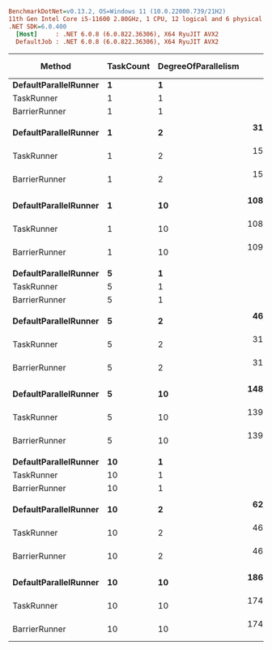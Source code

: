 ``` ini

BenchmarkDotNet=v0.13.2, OS=Windows 11 (10.0.22000.739/21H2)
11th Gen Intel Core i5-11600 2.80GHz, 1 CPU, 12 logical and 6 physical cores
.NET SDK=6.0.400
  [Host]     : .NET 6.0.8 (6.0.822.36306), X64 RyuJIT AVX2
  DefaultJob : .NET 6.0.8 (6.0.822.36306), X64 RyuJIT AVX2


```
|                Method | TaskCount | DegreeOfParallelism |             Mean |           Error |          StdDev | Ratio | RatioSD |   Gen0 |   Gen1 | Allocated | Alloc Ratio |
|---------------------- |---------- |-------------------- |-----------------:|----------------:|----------------:|------:|--------:|-------:|-------:|----------:|------------:|
| **DefaultParallelRunner** |         **1** |                   **1** |         **142.0 ns** |         **1.47 ns** |         **1.30 ns** |  **1.00** |    **0.00** |      **-** |      **-** |         **-** |          **NA** |
|            TaskRunner |         1 |                   1 |       8,498.6 ns |       104.26 ns |        97.52 ns | 59.81 |    0.97 | 2.0599 | 0.0610 |   12616 B |          NA |
|         BarrierRunner |         1 |                   1 |         666.2 ns |        13.28 ns |        17.26 ns |  4.66 |    0.14 |      - |      - |         - |          NA |
|                       |           |                     |                  |                 |                 |       |         |        |        |           |             |
| **DefaultParallelRunner** |         **1** |                   **2** |  **31,130,894.6 ns** |   **102,945.75 ns** |    **96,295.52 ns** |  **1.00** |    **0.00** |      **-** |      **-** |      **19 B** |        **1.00** |
|            TaskRunner |         1 |                   2 |  15,593,523.8 ns |    67,146.49 ns |    62,808.87 ns |  0.50 |    0.00 |      - |      - |   12683 B |      667.53 |
|         BarrierRunner |         1 |                   2 |  15,541,284.6 ns |    38,578.29 ns |    34,198.65 ns |  0.50 |    0.00 |      - |      - |       8 B |        0.42 |
|                       |           |                     |                  |                 |                 |       |         |        |        |           |             |
| **DefaultParallelRunner** |         **1** |                  **10** | **108,651,822.7 ns** |   **472,844.76 ns** |   **442,299.28 ns** |  **1.00** |    **0.00** |      **-** |      **-** |     **216 B** |        **1.00** |
|            TaskRunner |         1 |                  10 | 108,512,257.3 ns |   448,692.07 ns |   419,706.84 ns |  1.00 |    0.00 |      - |      - |   13438 B |       62.21 |
|         BarrierRunner |         1 |                  10 | 109,039,977.3 ns |   581,916.67 ns |   544,325.21 ns |  1.00 |    0.01 |      - |      - |     710 B |        3.29 |
|                       |           |                     |                  |                 |                 |       |         |        |        |           |             |
| **DefaultParallelRunner** |         **5** |                   **1** |         **147.3 ns** |         **2.85 ns** |         **3.05 ns** |  **1.00** |    **0.00** |      **-** |      **-** |         **-** |          **NA** |
|            TaskRunner |         5 |                   1 |       8,419.1 ns |       161.21 ns |       191.90 ns | 57.09 |    1.83 | 2.0599 | 0.0458 |   12616 B |          NA |
|         BarrierRunner |         5 |                   1 |         619.4 ns |        11.95 ns |        15.54 ns |  4.20 |    0.16 |      - |      - |         - |          NA |
|                       |           |                     |                  |                 |                 |       |         |        |        |           |             |
| **DefaultParallelRunner** |         **5** |                   **2** |  **46,695,571.5 ns** |   **199,197.28 ns** |   **186,329.26 ns** |  **1.00** |    **0.00** |      **-** |      **-** |    **1028 B** |        **1.00** |
|            TaskRunner |         5 |                   2 |  31,793,146.7 ns |   615,005.85 ns |   575,276.86 ns |  0.68 |    0.01 |      - |      - |   12738 B |       12.39 |
|         BarrierRunner |         5 |                   2 |  31,529,688.8 ns |   540,292.45 ns |   505,389.89 ns |  0.68 |    0.01 |      - |      - |      30 B |        0.03 |
|                       |           |                     |                  |                 |                 |       |         |        |        |           |             |
| **DefaultParallelRunner** |         **5** |                  **10** | **148,643,340.8 ns** | **2,905,146.38 ns** | **3,229,062.50 ns** |  **1.00** |    **0.00** |      **-** |      **-** |    **4678 B** |        **1.00** |
|            TaskRunner |         5 |                  10 | 139,615,130.0 ns |   528,462.84 ns |   494,324.47 ns |  0.94 |    0.02 |      - |      - |   12872 B |        2.75 |
|         BarrierRunner |         5 |                  10 | 139,837,391.7 ns |   757,926.85 ns |   708,965.24 ns |  0.94 |    0.02 |      - |      - |     120 B |        0.03 |
|                       |           |                     |                  |                 |                 |       |         |        |        |           |             |
| **DefaultParallelRunner** |        **10** |                   **1** |         **140.6 ns** |         **0.53 ns** |         **0.49 ns** |  **1.00** |    **0.00** |      **-** |      **-** |         **-** |          **NA** |
|            TaskRunner |        10 |                   1 |       8,725.7 ns |       132.22 ns |       123.68 ns | 62.05 |    0.98 | 2.0599 | 0.0458 |   12616 B |          NA |
|         BarrierRunner |        10 |                   1 |         668.7 ns |         9.42 ns |         8.81 ns |  4.76 |    0.06 |      - |      - |         - |          NA |
|                       |           |                     |                  |                 |                 |       |         |        |        |           |             |
| **DefaultParallelRunner** |        **10** |                   **2** |  **62,741,198.3 ns** |   **798,628.54 ns** |   **747,037.63 ns** |  **1.00** |    **0.00** |      **-** |      **-** |     **135 B** |        **1.00** |
|            TaskRunner |        10 |                   2 |  46,633,550.3 ns |   219,136.49 ns |   204,980.41 ns |  0.74 |    0.01 |      - |      - |   12744 B |       94.40 |
|         BarrierRunner |        10 |                   2 |  46,540,872.1 ns |   209,364.29 ns |   195,839.48 ns |  0.74 |    0.01 |      - |      - |      44 B |        0.33 |
|                       |           |                     |                  |                 |                 |       |         |        |        |           |             |
| **DefaultParallelRunner** |        **10** |                  **10** | **186,859,566.7 ns** |   **879,160.32 ns** |   **822,367.11 ns** |  **1.00** |    **0.00** |      **-** |      **-** |    **1197 B** |        **1.00** |
|            TaskRunner |        10 |                  10 | 174,855,900.0 ns | 2,667,328.73 ns | 2,082,474.82 ns |  0.93 |    0.01 |      - |      - |   13979 B |       11.68 |
|         BarrierRunner |        10 |                  10 | 174,419,806.7 ns | 2,523,235.48 ns | 2,360,236.04 ns |  0.93 |    0.01 |      - |      - |    1197 B |        1.00 |
